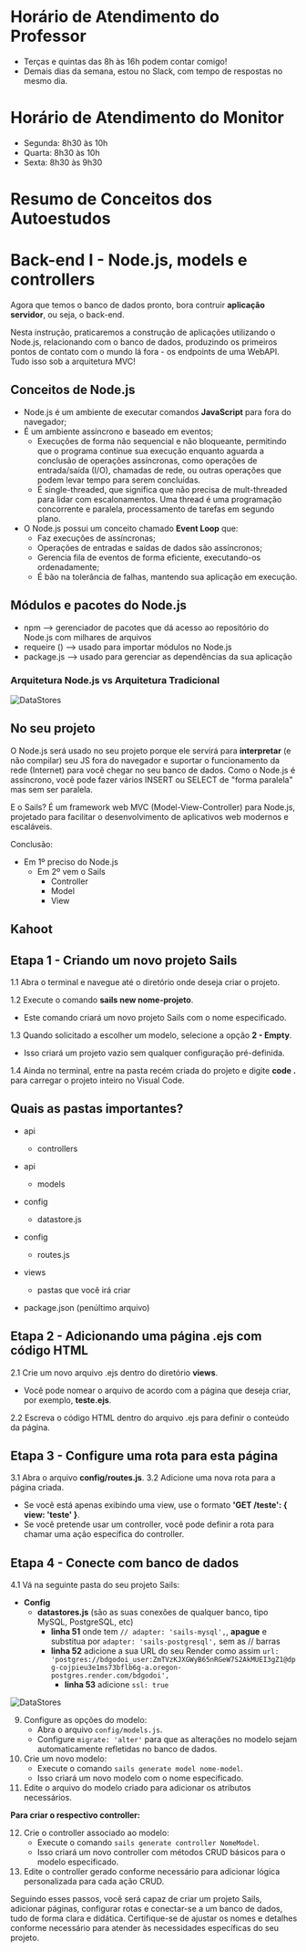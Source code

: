 # Horário de Atendimento do Professor

* Terças e quintas das 8h às 16h podem contar comigo!
* Demais dias da semana, estou no Slack, com tempo de respostas no mesmo dia.

# Horário de Atendimento do Monitor

* Segunda: 8h30 às 10h
* Quarta: 8h30 às 10h
* Sexta: 8h30 às 9h30

# Resumo de Conceitos dos Autoestudos

# Back-end I - Node.js, models e controllers

Agora que temos o banco de dados pronto, bora contruir **aplicação servidor**, ou seja, o back-end. 

Nesta instrução, praticaremos a construção de aplicações utilizando o Node.js, relacionando com o banco de dados, produzindo os primeiros pontos de contato com o mundo lá fora - os endpoints de uma WebAPI. Tudo isso sob a arquitetura MVC!


## Conceitos de Node.js

* Node.js é um ambiente de executar comandos **JavaScript** para fora do navegador;
* É um ambiente assíncrono e baseado em eventos;
	*  Execuções de forma não sequencial e não bloqueante, permitindo que o programa continue sua execução enquanto aguarda a conclusão de operações assíncronas, como operações de entrada/saída (I/O), chamadas de rede, ou outras operações que podem levar tempo para serem concluídas.
 	* É single-threaded, que significa que não precisa de mult-threaded para lidar com escalonamentos. Uma thread é uma programação concorrente e paralela, processamento de tarefas em segundo plano.
* O Node.js possui um conceito chamado **Event Loop** que:
	* Faz execuções de assíncronas;
 	* Operações de entradas e saídas de dados são assíncronos;
  	* Gerencia fila de eventos de forma eficiente, executando-os ordenadamente;
  	* É bão na tolerância de falhas, mantendo sua aplicação em execução.

## Módulos e pacotes do Node.js

* npm --> gerenciador de pacotes que dá acesso ao repositório do Node.js com milhares de arquivos
* requeire () --> usado para importar módulos no Node.js
* package.js --> usado para gerenciar as dependências da sua aplicação

### Arquitetura Node.js vs Arquitetura Tradicional

<picture>
   <source media="(prefers-color-scheme: light)" srcset="https://github.com/agodoi/m02-semana04/blob/main/imgs/arquiteturaNodeJS.png">
   <img alt="DataStores" src="[YOUR-DEFAULT-IMAGE](https://github.com/agodoi/m02-semana04/blob/main/imgs/arquiteturaNodeJS.png)">
</picture>


## No seu projeto

O Node.js será usado no seu projeto porque ele servirá para **interpretar** (e não compilar) seu JS fora do navegador e suportar o funcionamento da rede (Internet) para você chegar no seu banco de dados. Como o Node.js é assíncrono, você pode fazer vários INSERT ou SELECT de "forma paralela" mas sem ser paralela.

E o Sails? É um framework web MVC (Model-View-Controller) para Node.js, projetado para facilitar o desenvolvimento de aplicativos web modernos e escaláveis.

Conclusão:

* Em 1º preciso do Node.js
	* Em 2º vem o Sails
 		* Controller
   		* Model
   		* View	 



## Kahoot


## Etapa 1 - Criando um novo projeto Sails

1.1 Abra o terminal e navegue até o diretório onde deseja criar o projeto.
   
1.2 Execute o comando **sails new nome-projeto**.
   - Este comando criará um novo projeto Sails com o nome especificado.
     
1.3 Quando solicitado a escolher um modelo, selecione a opção **2 - Empty**.
   - Isso criará um projeto vazio sem qualquer configuração pré-definida.

1.4 Ainda no terminal, entre na pasta recém criada do projeto e digite **code .** para carregar o projeto inteiro no Visual Code.

## Quais as pastas importantes?

* api
   * controllers

* api
   * models

* config
   * datastore.js

* config
   * routes.js 

* views
   * pastas que você irá criar

* package.json (penúltimo arquivo)

## Etapa 2 - Adicionando uma página .ejs com código HTML

2.1 Crie um novo arquivo .ejs dentro do diretório **views**.
   - Você pode nomear o arquivo de acordo com a página que deseja criar, por exemplo, **teste.ejs**.

2.2 Escreva o código HTML dentro do arquivo .ejs para definir o conteúdo da página.


## Etapa 3 - Configure uma rota para esta página

3.1 Abra o arquivo **config/routes.js**.
3.2 Adicione uma nova rota para a página criada.
   - Se você está apenas exibindo uma view, use o formato **'GET /teste': { view: 'teste' }**.
   - Se você pretende usar um controller, você pode definir a rota para chamar uma ação específica do controller.

## Etapa 4 - Conecte com banco de dados

4.1 Vá na seguinte pasta do seu projeto Sails:
* **Config**
	* **datastores.js** (são as suas conexões de qualquer banco, tipo MySQL, PostgreSQL, etc)
 		* **linha 51** onde tem ```// adapter: 'sails-mysql',```, **apague** e substitua por ```adapter: 'sails-postgresql',``` sem as // barras
   		* **linha 52** adicione a sua URL do seu Render como assim ```url: 'postgres://bdgodoi_user:ZmTVzKJXGWyB65nRGeW7S2AkMUEI3gZ1@dpg-cojpieu3e1ms73bflb6g-a.oregon-postgres.render.com/bdgodoi',```
       		* **linha 53** adicione ```ssl: true```

<picture>
   <source media="(prefers-color-scheme: light)" srcset="https://github.com/agodoi/m02-semana03b/blob/main/imgs/sails_datastores.png">
   <img alt="DataStores" src="[YOUR-DEFAULT-IMAGE](https://github.com/agodoi/m02-semana03b/blob/main/imgs/sails_datastores.png)">
</picture>


9. Configure as opções do modelo:
   - Abra o arquivo `config/models.js`.
   - Configure `migrate: 'alter'` para que as alterações no modelo sejam automaticamente refletidas no banco de dados.
10. Crie um novo modelo:
    - Execute o comando `sails generate model nome-model`.
    - Isso criará um novo modelo com o nome especificado.
11. Edite o arquivo do modelo criado para adicionar os atributos necessários.

**Para criar o respectivo controller:**

12. Crie o controller associado ao modelo:
    - Execute o comando `sails generate controller NomeModel`.
    - Isso criará um novo controller com métodos CRUD básicos para o modelo especificado.
13. Edite o controller gerado conforme necessário para adicionar lógica personalizada para cada ação CRUD.

Seguindo esses passos, você será capaz de criar um projeto Sails, adicionar páginas, configurar rotas e conectar-se a um banco de dados, tudo de forma clara e didática. Certifique-se de ajustar os nomes e detalhes conforme necessário para atender às necessidades específicas do seu projeto.
